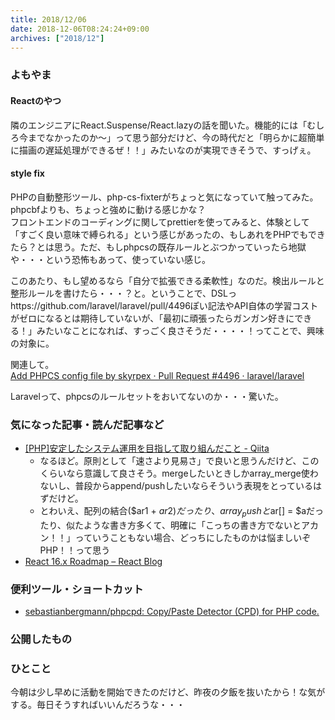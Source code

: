 ```yaml
---
title: 2018/12/06
date: 2018-12-06T08:24:24+09:00
archives: ["2018/12"]
---
```

### よもやま
#### Reactのやつ
隣のエンジニアにReact.Suspense/React.lazyの話を聞いた。機能的には「むしろ今までなかったのか〜」って思う部分だけど、今の時代だと「明らかに超簡単に描画の遅延処理ができるぜ！！」みたいなのが実現できそうで、すっげぇ。

#### style fix
PHPの自動整形ツール、php-cs-fixterがちょっと気になっていて触ってみた。phpcbfよりも、ちょっと強めに動ける感じかな？  
フロントエンドのコーディングに関してprettierを使ってみると、体験として「すごく良い意味で縛られる」という感じがあったの、もしあれをPHPでもできたら？とは思う。ただ、もしphpcsの既存ルールとぶつかっていったら地獄や・・・という恐怖もあって、使っていない感じ。  

このあたり、もし望めるなら「自分で拡張できる柔軟性」なのだ。検出ルールと整形ルールを書けたら・・・？と。ということで、DSLっhttps://github.com/laravel/laravel/pull/4496ぽい記法やAPI自体の学習コストがゼロになるとは期待していないが、「最初に頑張ったらガンガン好きにできる！」みたいなことになれば、すっごく良さそうだ・・・・！ってことで、興味の対象に。

関連して。  
[Add PHPCS config file by skyrpex · Pull Request \#4496 · laravel/laravel](https://github.com/laravel/laravel/pull/4496)

Laravelって、phpcsのルールセットをおいてないのか・・・驚いた。

### 気になった記事・読んだ記事など
* [\[PHP\]安定したシステム運用を目指して取り組んだこと \- Qiita](https://qiita.com/natsuyoshi_jr/items/23acf2466942af4ab8c0)
    * なるほど。原則として「速さより見易さ」で良いと思うんだけど、このくらいなら意識して良さそう。mergeしたいときしかarray_merge使わないし、普段からappend/pushしたいならそういう表現をとっているはずだけど。
    * とわいえ、配列の結合($ar1 + $ar2)だったり、array_pushと$ar[] = $aだったり、似たような書き方多くて、明確に「こっちの書き方でないとアカン！！」っていうこともない場合、どっちにしたものかは悩ましいぞPHP！！って思う
* [React 16\.x Roadmap – React Blog](https://reactjs.org/blog/2018/11/27/react-16-roadmap.html#react-166-shipped-the-one-with-suspense-for-code-splitting)

### 便利ツール・ショートカット
- [sebastianbergmann/phpcpd: Copy/Paste Detector \(CPD\) for PHP code\.](https://github.com/sebastianbergmann/phpcpd)

### 公開したもの

### ひとこと
今朝は少し早めに活動を開始できたのだけど、昨夜の夕飯を抜いたから！な気がする。毎日そうすればいいんだろうな・・・